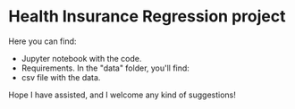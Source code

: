 # Health Insurance Regression project

Here you can find:
- Jupyter notebook with the code.
- Requirements.
In the "data" folder, you'll find:
- csv file with the data.

Hope I have assisted, and I welcome any kind of suggestions!
